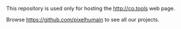 This repository is used only for hosting the http://co.tools web page.

Browse https://github.com/pixelhumain to see all our projects.

